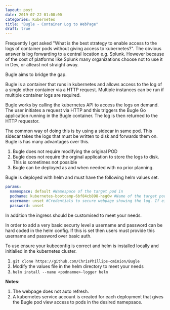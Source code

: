 ```yaml
---
layout: post
date: 2019-07-22 01:00:00
categories: Kubernetes
title: "Bugle - Container Log to WebPage"
draft: true
---
```



Frequently I get asked "What is the best strategy to  enable access to the logs of container pods without giving access to kubernetes?". The obvious answer is log forwarding to a central location e.g. Splunk. However because of the cost of platforms like Splunk many organizations choose not to use it in Dev, or atleast not straight away.

Bugle aims to bridge the gap.

Bugle is a container that runs in kubernetes and allows access to the log of a single other container via a HTTP request. Multiple instances can be run if multiple container logs are required.

Bugle works by calling the kubernetes API to access the logs on demand. The user initiates a request via HTTP and this triggers the Bugle Go application running in the Bugle container. The log is then returned to the HTTP requestor.


The common way of doing this is by using a sidecar in same pod. This sidecar takes the logs that must be written to disk and forwards them on. Bugle is has many advantages over this.
1. Bugle does not require modifying the original POD
2. Bugle does not require the orginal application to store the logs to disk. This is sometimes not possible
3. Bugle can be deployed as and when needed with no prior planning.

Bugle is deployed with helm and must have the following helm values set.


```yaml
params:
  namespace: default #Namespace of the target pod in
  podname: kubernetes-bootcamp-6bf84cb898-hsg6w #Name of the target pod
  username: unset #Credentials to secure webpage showing the log. If either of these are set to 'unset' then there is no challenge.
  password: unset
```

In addition the ingress should be customised to meet your needs.

In order to add a very basic securty level a username and password can be hard coded in the helm config. If this is set then users must provide this username and password over basic auth.

To use ensure your kubeconfig is correct and helm is installed locally and initialied in the kubernetes cluster.

1. `git clone https://github.com/ChrisPhillips-cminion/Bugle`
2. Modify the values file in the helm directory to meet your needs
3. `helm install --name <podnamne>-logger helm`


**Notes:**
1. The webpage does not auto refresh.
2. A kubernetes service account is created for each deployment that gives the Bugle pod view access to pods in the desired namepsace.
